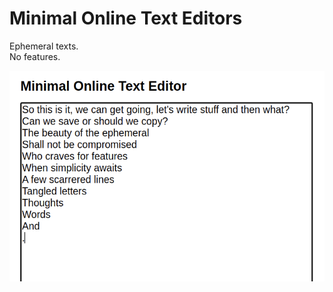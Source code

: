# Minimal Online Text Editors
Ephemeral texts.<br>
No features.

<img src="https://github.com/michaelkolesidis/minimal-online-text-editor/blob/main/minimal-screenshot.png">
